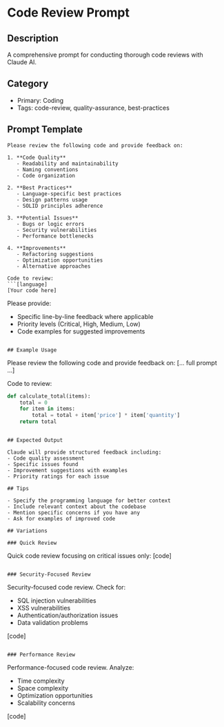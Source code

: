 # Code Review Prompt

## Description
A comprehensive prompt for conducting thorough code reviews with Claude AI.

## Category
- Primary: Coding
- Tags: code-review, quality-assurance, best-practices

## Prompt Template

```
Please review the following code and provide feedback on:

1. **Code Quality**
   - Readability and maintainability
   - Naming conventions
   - Code organization

2. **Best Practices**
   - Language-specific best practices
   - Design patterns usage
   - SOLID principles adherence

3. **Potential Issues**
   - Bugs or logic errors
   - Security vulnerabilities
   - Performance bottlenecks

4. **Improvements**
   - Refactoring suggestions
   - Optimization opportunities
   - Alternative approaches

Code to review:
```[language]
[Your code here]
```

Please provide:
- Specific line-by-line feedback where applicable
- Priority levels (Critical, High, Medium, Low)
- Code examples for suggested improvements
```

## Example Usage

```
Please review the following code and provide feedback on:
[... full prompt ...]

Code to review:
```python
def calculate_total(items):
    total = 0
    for item in items:
        total = total + item['price'] * item['quantity']
    return total
```
```

## Expected Output

Claude will provide structured feedback including:
- Code quality assessment
- Specific issues found
- Improvement suggestions with examples
- Priority ratings for each issue

## Tips

- Specify the programming language for better context
- Include relevant context about the codebase
- Mention specific concerns if you have any
- Ask for examples of improved code

## Variations

### Quick Review
```
Quick code review focusing on critical issues only:
[code]
```

### Security-Focused Review
```
Security-focused code review. Check for:
- SQL injection vulnerabilities
- XSS vulnerabilities
- Authentication/authorization issues
- Data validation problems

[code]
```

### Performance Review
```
Performance-focused code review. Analyze:
- Time complexity
- Space complexity
- Optimization opportunities
- Scalability concerns

[code]
```

